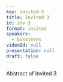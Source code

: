 ```yaml
---
key: invited-3
title: Invited 3
id: inv-3
format: invited
speakers:
  - bussieres
videoId: null
presentation: null
draft: false
---
```

Abstract of Invited 3
